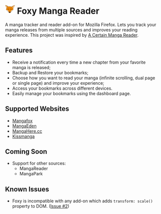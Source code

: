 # <img src="static/icons/fmr-color-32.png"> Foxy Manga Reader

A manga tracker and reader add-on for Mozilla Firefox. Lets you track your manga releases from multiple sources and improves your reading experience. This project was inspired by [A Certain Manga Reader](https://github.com/saishy/certainmangareader).

## Features

- Receive a notification every time a new chapter from your favorite manga is released;
- Backup and Restore your bookmarks;
- Choose how you want to read your manga (infinite scrolling, dual page or single page) and improve your experience;
- Access your bookmarks across different devices.
- Easily manage your bookmarks using the dashboard page.

## Supported Websites

- [Mangafox](http://mangafox.la)
- [MangaEden](http://www.mangaeden.com)
- [MangaHere.cc](http://www.mangahere.cc)
- [Kissmanga](http://kissmanga.com)

## Coming Soon

- Support for other sources:
  - MangaReader
  - MangaPark

## Known Issues

- Foxy is incompatible with any add-on which adds `transform: scale()` property to DOM. ([Issue #2](https://github.com/enakada/foxy-manga-reader/issues/2))